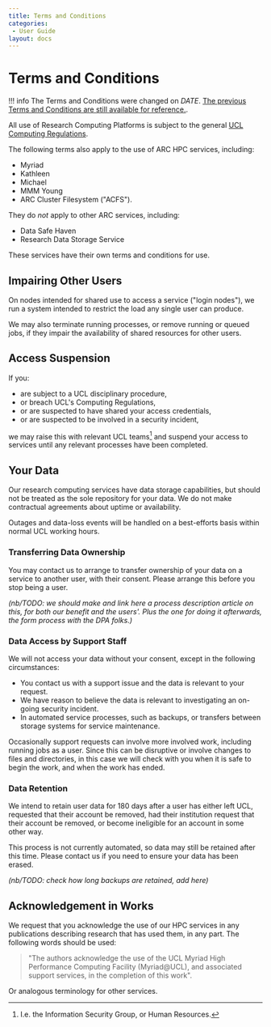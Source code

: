 ```yaml
---
title: Terms and Conditions
categories:
 - User Guide
layout: docs
---
```


# Terms and Conditions

!!! info
    The Terms and Conditions were changed on _*DATE*_. [The previous Terms and Conditions are still available for reference.](Supplementary/Previous_Terms_and_Conditions.md).

All use of Research Computing Platforms is subject to the general [UCL Computing Regulations](https://www.ucl.ac.uk/information-security/sites/information_security/files/regulations.pdf).

The following terms also apply to the use of ARC HPC services, including:
 
 - Myriad
 - Kathleen
 - Michael
 - MMM Young
 - ARC Cluster Filesystem ("ACFS").

They do *not* apply to other ARC services, including:

 - Data Safe Haven
 - Research Data Storage Service

These services have their own terms and conditions for use.

## Impairing Other Users

On nodes intended for shared use to access a service ("login nodes"), we run a system intended to restrict the load any single user can produce.

We may also terminate running processes, or remove running or queued jobs, if they impair the availability of shared resources for other users.


## Access Suspension

If you:

 - are subject to a UCL disciplinary procedure,
 - or breach UCL's Computing Regulations,
 - or are suspected to have shared your access credentials,
 - or are suspected to be involved in a security incident,

we may raise this with relevant UCL teams[^fn-isg] and suspend your access to services until any relevant processes have been completed.

[^fn-isg]: I.e. the Information Security Group, or Human Resources.


## Your Data

Our research computing services have data storage capabilities, but should not be treated as the sole repository for your data. We do not make contractual agreements about uptime or availability.

Outages and data-loss events will be handled on a best-efforts basis within normal UCL working hours.


### Transferring Data Ownership

You may contact us to arrange to transfer ownership of your data on a service to another user, with their consent. Please arrange this before you stop being a user.

_(nb/TODO: we should make and link here a process description article on this, for both our benefit and the users'. Plus the one for doing it afterwards, the form process with the DPA folks.)_

### Data Access by Support Staff

We will not access your data without your consent, except in the following circumstances:

 - You contact us with a support issue and the data is relevant to your request.
 - We have reason to believe the data is relevant to investigating an on-going security incident.
 - In automated service processes, such as backups, or transfers between storage systems for service maintenance.

Occasionally support requests can involve more involved work, including running jobs as a user. Since this can be disruptive or involve changes to files and directories, in this case we will check with you when it is safe to begin the work, and when the work has ended.

### Data Retention

We intend to retain user data for 180 days after a user has either left UCL, requested that their account be removed, had their institution request that their account be removed, or become ineligible for an account in some other way.

This process is not currently automated, so data may still be retained after this time. Please contact us if you need to ensure your data has been erased.

_(nb/TODO: check how long backups are retained, add here)_


## Acknowledgement in Works

We request that you acknowledge the use of our HPC services in any publications describing research that has used them, in any part. The following words should be used:
    
> "The authors acknowledge the use of the UCL Myriad High Performance Computing Facility (Myriad@UCL), and associated support services, in the completion of this work". 

Or analogous terminology for other services.


